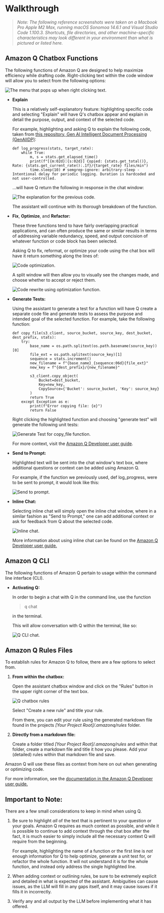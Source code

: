 # Walkthrough

> *Note: The following reference screenshots were taken on a Macbook Pro Apple M2 Max, running macOS Sonomoa 14.6.1 and Visual Studio Code 1.100.3. Shortcuts, file directories, and other machine-specific characteristics may look different in your environment than what is pictured or listed here.*

## Amazon Q Chatbox Functions

The following functions of Amazon Q are designed to help maximize efficiency while drafting code. Right-clicking text within the code window will allow you to select from the following options:

![The menu that pops up when right clicking text.](/screenshots/rightclick_menu.png)

* **Explain**

    This is a relatively self-explanatory feature: highlighting specific code and selecting "Explain" will have Q's chatbox appear and explain in detail the purpose, output, and context of the selected code.

    For example, highlighting and asking Q to explain the following code, taken from [this repository, Gen AI Intelligent Document Processing (GenAIIDP)](https://github.com/aws-solutions-library-samples/accelerated-intelligent-document-processing-on-aws):

    ```
    def log_progress(stats, target_rate):
        while True:
            m, s = stats.get_elapsed_time()
            print(f"[{m:02d}:{s:02d}] Copied: {stats.get_total()}, Rate: {stats.get_current_rate():.1f}/{target_rate} files/min")
            time.sleep(10) # semgrep-ignore: arbitrary-sleep - Intentional delay for periodic logging. Duration is hardcoded and not user-controlled.
    ```
    ...will have Q return the following in response in the chat window:
    
    ![The explanation for the previous code.](/screenshots/explaincode.png)
    
    The assistant will continue with its thorough breakdown of the function.

* **Fix**, **Optimize**, and **Refactor:**

    These three functions tend to have fairly overlapping practical applications, and can often produce the same or similar results in terms of addressing variable redundancy, speed, and output concision of whatever function or code block has been selected.

    Asking Q to fix, reformat, or optimize your code using the chat box will have it return something along the lines of:

    ![Code optimization.](/screenshots/optimization.png)

    A split window will then allow you to visually see the changes made, and choose whether to accept or reject them.

    ![Code rewrite using optimization function.](/screenshots/optimization_codererite.png)


* **Generate Tests:**

    Using the assistant to generate a test for a function will have Q create a separate code file and generate tests to assess the purpose and intended goal of the selected function. For example, take the following function:

    ```
    def copy_file(s3_client, source_bucket, source_key, dest_bucket, dest_prefix, stats):
        try:
            base_name = os.path.splitext(os.path.basename(source_key))[0]
            file_ext = os.path.splitext(source_key)[1]
            sequence = stats.increment()
            new_filename = f"{base_name}_{sequence:06d}{file_ext}"
            new_key = f"{dest_prefix}/{new_filename}"
        
            s3_client.copy_object(
                Bucket=dest_bucket,
                Key=new_key,
                CopySource={'Bucket': source_bucket, 'Key': source_key}
            )
            return True
        except Exception as e:
            print(f"Error copying file: {e}")
            return False
    ```

    Right clicking the highlighted function and choosing "generate test" will generate the following unit tests:

    ![Generate Test for copy_file function.](/screenshots/generatetest.png)

    For more context, visit the [Amazon Q Developer user guide](https://docs.aws.amazon.com/amazonq/latest/qdeveloper-ug/test-generation.html).
* **Send to Prompt:**

    Highlighted text will be sent into the chat window's text box, where additional questions or context can be added using Amazon Q.

    For example, if the function we previously used, def log_progress, were to be sent to prompt, it would look like this:

    ![Send to prompt.](/screenshots/sendtoprompt.png)
* **Inline Chat:**

    Selecting inline chat will simply open the inline chat window, where in a similar fashion as "Send to Prompt," one can add additional context or ask for feedback from Q about the selected code.

    ![Inline chat.](/screenshots/inlinechat.png)

    More information about using inline chat can be found on the [Amazon Q Developer user guide.](https://docs.aws.amazon.com/amazonq/latest/qdeveloper-ug/q-in-IDE-inline-chat.html)
## Amazon Q CLI

The following functions of Amazon Q pertain to usage within the command line interface (CLI).

* **Activating Q:**

    In order to begin a chat with Q in the command line, use the function
    > q chat
    
    in the terminal.
    
    This will allow conversation with Q within the terminal, like so:

    ![Q CLI chat.](/screenshots/cli_chat.png) 

## Amazon Q Rules Files

To establish rules for Amazon Q to follow, there are a few options to select from.

1. **From within the chatbox:**

    Open the assistant chatbox window and click on the "Rules" button in the upper right corner of the text box.
    
    ![Q chatbox rules](/screenshots/chatboxrules.png)

    Select "Create a new rule" and title your rule.

    From there, you can edit your rule using the generated markdown file found in the projects *[Your Project Root]/.amazonq/rules* folder.

2. **Directly from a markdown file:**

    Create a folder titled *[Your Project Root]/.amazonq/rules* and within that folder, create a markdown file and title it how you please. Add your (detailed) rules within that markdown file and save.

Amazon Q will use these files as context from here on out when generating or optimizing code.

For more information, see the [documentation in the Amazon Q Developer user guide.](https://docs.aws.amazon.com/amazonq/latest/qdeveloper-ug/context-project-rules.html)

## Important to Note:

There are a few small considerations to keep in mind when using Q.

1. Be sure to highlight *all* of the text that is pertinent to your question or your goals. Amazon Q requires as much context as possible, and while it is possible to continue to add context through the chat box after the fact, it is much easier to simply include all the necessary context Q will require from the beginning.

    For example, highlighting the name of a function or the first line is *not* enough information for Q to help optimize, generate a unit test for, or refactor the whole function. It will not understand it is for the whole function, and instead only address the single highlighted line.

2. When adding context or outlining rules, be sure to be extremely explicit and detailed in what is expected of the assistant. Ambiguities can cause issues, as the LLM will fill in any gaps itself, and it may cause issues if it fills it in incorrectly.

3. Verify any and all output by the LLM before implementing what it has offered.